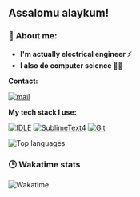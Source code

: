 ## Assalomu alaykum!

### 👦 **About me**:
- **I'm actually electrical engineer ⚡**
- **I also do computer science 👨‍💻**

**Contact:**

[![mail](https://img.shields.io/badge/-Fakemail-2c3e50?style=flat-square&logo=mail.ru)](mailto:vygnpge@hi2.in)

**My tech stack I use:**

[![IDLE](https://img.shields.io/badge/-IDLE_Python-e5e5e5?style=flat-square&logo=python)](http://python.org/)
[![SublimeText4](https://img.shields.io/badge/-SublimeText-747474?style=flat-square&logo=sublime-text)](https://www.sublimetext.com/)
[![Git](https://img.shields.io/badge/-Git-F05032?style=flat-square&logo=git&logoColor=ffffff)](https://git-scm.com)

![Top languages](https://github-readme-stats.vercel.app/api/top-langs/?username=muhammadyusuf96&show_icons=true&theme=dark&layout=compact)

### 🕒 **Wakatime stats**

![Wakatime](https://github-readme-stats.vercel.app/api/wakatime?username=muhammadyusuf96&theme=dark&layout=compact)

